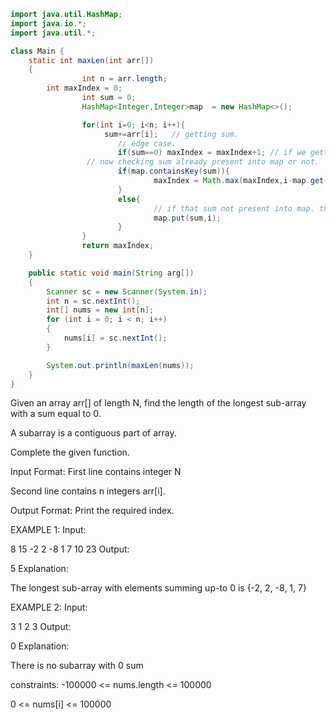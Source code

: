 ```Java
import java.util.HashMap;
import java.io.*;
import java.util.*;

class Main {
	static int maxLen(int arr[])
	{
                int n = arr.length;
		int maxIndex = 0;
                int sum = 0;
                HashMap<Integer,Integer>map  = new HashMap<>();

                for(int i=0; i<n; i++){
                     sum+=arr[i];   // getting sum.
                        // edge case.
                        if(sum==0) maxIndex = maxIndex+1; // if we getting 0 sum anywhere.
                 // now checking sum already present into map or not.
                        if(map.containsKey(sum)){
                                maxIndex = Math.max(maxIndex,i-map.get(sum));
                        }
                        else{
                                // if that sum not present into map. then put that sum and his index value.
                                map.put(sum,i);
                        }
                }
                return maxIndex;
	}

	public static void main(String arg[])
	{
		Scanner sc = new Scanner(System.in);
		int n = sc.nextInt();
		int[] nums = new int[n];
		for (int i = 0; i < n; i++)
		{
			nums[i] = sc.nextInt();
		}

		System.out.println(maxLen(nums));
	}
}


```

Given an array arr[] of length N, find the length of the longest sub-array with a sum equal to 0.

A subarray is a contiguous part of array.

Complete the given function.

Input Format:
First line contains integer N

Second line contains n integers arr[i].

Output Format:
Print the required index.

EXAMPLE 1:
Input:

8
15 -2  2 -8 1 7 10 23
Output:

5
Explanation:

The longest sub-array with elements summing up-to 0 is {-2, 2, -8, 1, 7}

EXAMPLE 2:
Input:

3
1 2 3
Output:

0
Explanation:

There is no subarray with 0 sum

constraints:
-100000 <= nums.length <= 100000

0 <= nums[i] <= 100000
